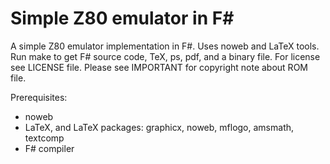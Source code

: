 # Simple Z80 emulator in F#

A simple Z80 emulator implementation in F#. Uses noweb and LaTeX tools. Run make to get F# source code, TeX, ps, pdf, and a binary file. For license see LICENSE
file. Please see IMPORTANT for copyright note about ROM file.

Prerequisites:
 * noweb
 * LaTeX, and LaTeX packages: graphicx, noweb, mflogo, amsmath, textcomp
 * F# compiler
